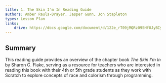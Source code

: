 ```yaml
---
title: 1. The Skin I'm In Reading Guide
authors: Amber Rauls-Drayer, Jasper Gunn, Jon Stapleton
types: Lesson Plan
links:
    drive: https://docs.google.com/document/d/122e_rT09jMQRz09SNfUJyBIyfGqm57DRt_d5FujlAEE/edit
---
```


## Summary

This reading guide provides an overview of the chapter book *The Skin I’m In* by Sharon G. Flake, serving as a resource for teachers who are interested in reading this book with their 4th or 5th grade students as they work with Scratch to explore concepts of race and colorism through programming.